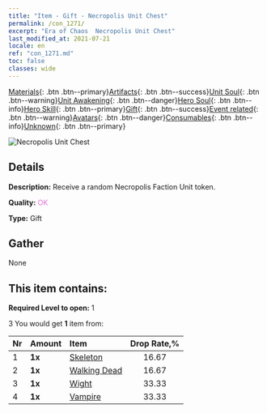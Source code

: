 ```yaml
---
title: "Item - Gift - Necropolis Unit Chest"
permalink: /con_1271/
excerpt: "Era of Chaos  Necropolis Unit Chest"
last_modified_at: 2021-07-21
locale: en
ref: "con_1271.md"
toc: false
classes: wide
---
```

 [Materials](/Items/){: .btn .btn--primary}[Artifacts](/Items/Artifacts/){: .btn .btn--success}[Unit Soul](/Items/UnitSoul/){: .btn .btn--warning}[Unit Awakening](/Items/UnitAwakening/){: .btn .btn--danger}[Hero Soul](/Items/HeroSoul/){: .btn .btn--info}[Hero Skill](/Items/HeroSkill/){: .btn .btn--primary}[Gift](/Items/Gift/){: .btn .btn--success}[Event related](/Items/Events/){: .btn .btn--warning}[Avatars](/Items/Avatars/){: .btn .btn--danger}[Consumables](/Items/Consumables/){: .btn .btn--info}[Unknown](/Items/Unknown/){: .btn .btn--primary}

 ![Necropolis Unit Chest](/images/t/i_904003.png)

## Details
 **Description:** Receive a random Necropolis Faction Unit token.

 **Quality:** <span style="color: #DA70D6">OK</span>

 **Type:** Gift

## Gather

  None

## This item contains:

 **Required Level to open:** 1

 3 You would get **1** item  from:

  | Nr | Amount |     Item    | Drop Rate,% |
  |:---|:-------|:------------|:---------:|
  | 1 |  **1x** | [Skeleton](/Items/unt_208/) | 16.67 | 
  | 2 |  **1x** | [Walking Dead](/Items/unt_209/) | 16.67 | 
  | 3 |  **1x** | [Wight](/Items/unt_210/) | 33.33 | 
  | 4 |  **1x** | [Vampire](/Items/unt_211/) | 33.33 | 
